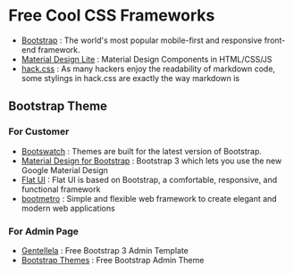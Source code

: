# Free Cool CSS Frameworks

  * [Bootstrap](http://getbootstrap.com/) : The world's most popular mobile-first and responsive front-end framework.
  * [Material Design Lite](https://getmdl.io/templates/index.html) : Material Design Components in HTML/CSS/JS
  * [hack.css](http://hackcss.com/) : As many hackers enjoy the readability of markdown code, some stylings in hack.css are exactly the way markdown is
  
## Bootstrap Theme

### For Customer

  * [Bootswatch](http://bootswatch.com/) : Themes are built for the latest version of Bootstrap.
  * [Material Design for Bootstrap](https://fezvrasta.github.io/bootstrap-material-design/) : Bootstrap 3 which lets you use the new Google Material Design
  * [Flat UI](http://designmodo.github.io/Flat-UI/) : Flat UI is based on Bootstrap, a comfortable, responsive, and functional framework
  * [bootmetro](http://www.marcellop.com/bootmetro/) : Simple and flexible web framework to create elegant and modern web applications 

### For Admin Page

  * [Gentellela](http://www.softantenna.com/wp/review/gentallela/) : Free Bootstrap 3 Admin Template
  * [Bootstrap Themes](https://www.portnine.com/bootstrap-themes/) : Free Bootstrap Admin Theme
